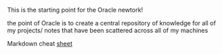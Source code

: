 This is the starting point for the Oracle newtork!

the point of Oracle is to create a central repository of knowledge for all of my projects/ notes that have been scattered across all of my machines

Markdown cheat [sheet](https://wordpress.com/support/markdown-quick-reference/)
